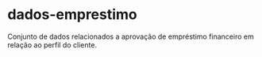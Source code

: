 # dados-emprestimo
Conjunto de dados relacionados a aprovação de empréstimo financeiro em relação ao perfil do cliente.
